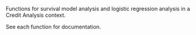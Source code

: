 Functions for survival model analysis and logistic regression analysis in a Credit Analysis context.

See each function for documentation. 
